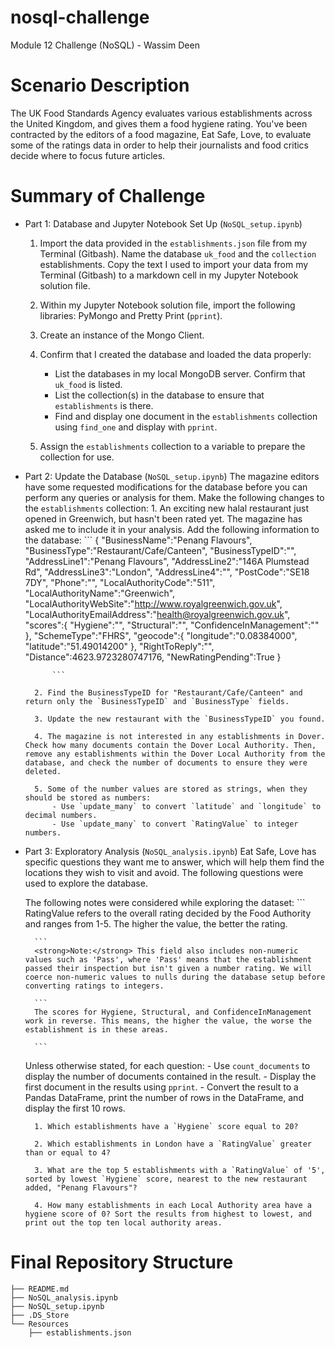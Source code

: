 # nosql-challenge
Module 12 Challenge (NoSQL) - Wassim Deen

# Scenario Description
The UK Food Standards Agency evaluates various establishments across the United Kingdom, and gives them a food hygiene rating. You've been contracted by the editors of a food magazine, Eat Safe, Love, to evaluate some of the ratings data in order to help their journalists and food critics decide where to focus future articles.

# Summary of Challenge
- Part 1: Database and Jupyter Notebook Set Up (`NoSQL_setup.ipynb`)
    1. Import the data provided in the `establishments.json` file from my Terminal (Gitbash). Name the database `uk_food` and the `collection` establishments. Copy the text I used to import your data from my Terminal (Gitbash) to a markdown cell in my Jupyter Notebook solution file.

    2. Within my Jupyter Notebook solution file, import the following libraries: PyMongo and Pretty Print (`pprint`).

    3. Create an instance of the Mongo Client.

    4. Confirm that I created the database and loaded the data properly:
        - List the databases in my local MongoDB server. Confirm that `uk_food` is listed.
        - List the collection(s) in the database to ensure that `establishments` is there.
        - Find and display one document in the `establishments` collection using `find_one` and display with `pprint`.

    5. Assign the `establishments` collection to a variable to prepare the collection for use.

- Part 2: Update the Database (`NoSQL_setup.ipynb`)
    The magazine editors have some requested modifications for the database before you can perform any queries or analysis for them. Make the following changes to the `establishments` collection:
        1. An exciting new halal restaurant just opened in Greenwich, but hasn't been rated yet. The magazine has asked me to include it in your analysis. Add the following information to the database:
            ```
            {
                "BusinessName":"Penang Flavours",
                "BusinessType":"Restaurant/Cafe/Canteen",
                "BusinessTypeID":"",
                "AddressLine1":"Penang Flavours",
                "AddressLine2":"146A Plumstead Rd",
                "AddressLine3":"London",
                "AddressLine4":"",
                "PostCode":"SE18 7DY",
                "Phone":"",
                "LocalAuthorityCode":"511",
                "LocalAuthorityName":"Greenwich",
                "LocalAuthorityWebSite":"http://www.royalgreenwich.gov.uk",
                "LocalAuthorityEmailAddress":"health@royalgreenwich.gov.uk",
                "scores":{
                    "Hygiene":"",
                    "Structural":"",
                    "ConfidenceInManagement":""
                },
                "SchemeType":"FHRS",
                "geocode":{
                    "longitude":"0.08384000",
                    "latitude":"51.49014200"
                },
                "RightToReply":"",
                "Distance":4623.9723280747176,
                "NewRatingPending":True
            }

            ```

        2. Find the BusinessTypeID for "Restaurant/Cafe/Canteen" and return only the `BusinessTypeID` and `BusinessType` fields.

        3. Update the new restaurant with the `BusinessTypeID` you found.

        4. The magazine is not interested in any establishments in Dover. Check how many documents contain the Dover Local Authority. Then, remove any establishments within the Dover Local Authority from the database, and check the number of documents to ensure they were deleted.

        5. Some of the number values are stored as strings, when they should be stored as numbers:
            - Use `update_many` to convert `latitude` and `longitude` to decimal numbers.
            - Use `update_many` to convert `RatingValue` to integer numbers.

- Part 3: Exploratory Analysis (`NoSQL_analysis.ipynb`)
    Eat Safe, Love has specific questions they want me to answer, which will help them find the locations they wish to visit and avoid.
    The following questions were used to explore the database.

    The following notes were considered while exploring the dataset:
        ```
        RatingValue refers to the overall rating decided by the Food Authority and ranges from 1-5. The higher the value, the better the rating.

        ```
        <strong>Note:</strong> This field also includes non-numeric values such as 'Pass', where 'Pass' means that the establishment passed their inspection but isn't given a number rating. We will coerce non-numeric values to nulls during the database setup before converting ratings to integers.

        ```
        The scores for Hygiene, Structural, and ConfidenceInManagement work in reverse. This means, the higher the value, the worse the establishment is in these areas.
        
        ```

    Unless otherwise stated, for each question:
        - Use `count_documents` to display the number of documents contained in the result.
        - Display the first document in the results using `pprint`.
        - Convert the result to a Pandas DataFrame, print the number of rows in the DataFrame, and display the first 10 rows.

        1. Which establishments have a `Hygiene` score equal to 20?

        2. Which establishments in London have a `RatingValue` greater than or equal to 4?

        3. What are the top 5 establishments with a `RatingValue` of '5', sorted by lowest `Hygiene` score, nearest to the new restaurant added, "Penang Flavours"?

        4. How many establishments in each Local Authority area have a hygiene score of 0? Sort the results from highest to lowest, and print out the top ten local authority areas.


# Final Repository Structure
```
├── README.md
├── NoSQL_analysis.ipynb
├── NoSQL_setup.ipynb
├── .DS_Store
└── Resources
    ├── establishments.json


```